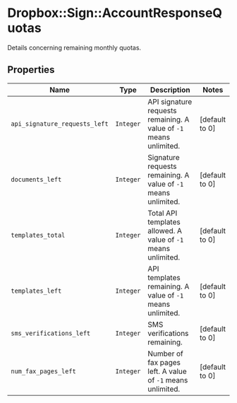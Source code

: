 # Dropbox::Sign::AccountResponseQuotas

Details concerning remaining monthly quotas.

## Properties

| Name | Type | Description | Notes |
| ---- | ---- | ----------- | ----- |
| `api_signature_requests_left` | ```Integer``` |  API signature requests remaining. A value of `-1` means unlimited.  |  [default to 0] |
| `documents_left` | ```Integer``` |  Signature requests remaining. A value of `-1` means unlimited.  |  [default to 0] |
| `templates_total` | ```Integer``` |  Total API templates allowed. A value of `-1` means unlimited.  |  [default to 0] |
| `templates_left` | ```Integer``` |  API templates remaining. A value of `-1` means unlimited.  |  [default to 0] |
| `sms_verifications_left` | ```Integer``` |  SMS verifications remaining.  |  [default to 0] |
| `num_fax_pages_left` | ```Integer``` |  Number of fax pages left. A value of `-1` means unlimited.  |  [default to 0] |

